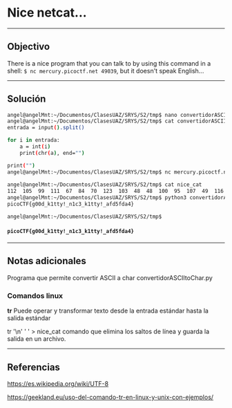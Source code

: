 # Nice netcat...

---
## Objectivo

There is a nice program that you can talk to by using this command in a shell: `$ nc mercury.picoctf.net 49039`, but it doesn't speak English...

---
## Solución

``` sh
angel@angelMnt:~/Documentos/ClasesUAZ/SRYS/S2/tmp$ nano convertidorASCIItoChar.py
angel@angelMnt:~/Documentos/ClasesUAZ/SRYS/S2/tmp$ cat convertidorASCIItoChar.py 
entrada = input().split()

for i in entrada:
	a = int(i)
	print(chr(a), end="")

print("")
angel@angelMnt:~/Documentos/ClasesUAZ/SRYS/S2/tmp$ nc mercury.picoctf.net 21135 | tr '\n' ' ' >  nice_cat 
 
angel@angelMnt:~/Documentos/ClasesUAZ/SRYS/S2/tmp$ cat nice_cat 
112  105  99  111  67  84  70  123  103  48  48  100  95  107  49  116  116  121  33  95  110  49  99  51  95  107  49  116  116  121  33  95  97  102  100  53  102  100  97  52  125  10  
angel@angelMnt:~/Documentos/ClasesUAZ/SRYS/S2/tmp$ python3 convertidorASCIItoChar.py < nice_cat 
picoCTF{g00d_k1tty!_n1c3_k1tty!_afd5fda4}

angel@angelMnt:~/Documentos/ClasesUAZ/SRYS/S2/tmp$ 
```
#### `picoCTF{g00d_k1tty!_n1c3_k1tty!_afd5fda4}`

---
## Notas adicionales

Programa que permite convertir ASCII a char
convertidorASCIItoChar.py

### Comandos linux

**tr**
Puede operar y transformar texto desde la entrada estándar hasta la salida estándar

tr '\n'  '  '  >  nice_cat 
comando que elimina los saltos de línea y guarda la salida en un archivo.


---
## Referencias

https://es.wikipedia.org/wiki/UTF-8

https://geekland.eu/uso-del-comando-tr-en-linux-y-unix-con-ejemplos/


	